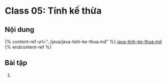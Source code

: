 # Class 05: Tính kế thừa

## Nội dung

{% content-ref url="../java/java-tinh-ke-thua.md" %}
[java-tinh-ke-thua.md](../java/java-tinh-ke-thua.md)
{% endcontent-ref %}



## Bài tập

1.
